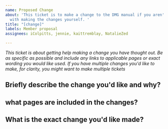 ```yaml
---
name: Proposed Change
about: 'This ticket is to make a change to the DMG manual if you aren''t comfortable
  with making the changes yourself. '
title: "[change]"
labels: Member proposal
assignees: iColpitts, jennie, kaittremblay, NatalieZed

---
```


_This ticket is about getting help making a change you have thought out. Be as specific as possible and include any links to applicable pages or exact wording you would like used. If you have multiple changes you'd like to make, for clarity, you might want to make multiple tickets_
## Briefly describe the change you'd like and why?

## what pages are included in the changes?

## What is the exact change you'd like made?

